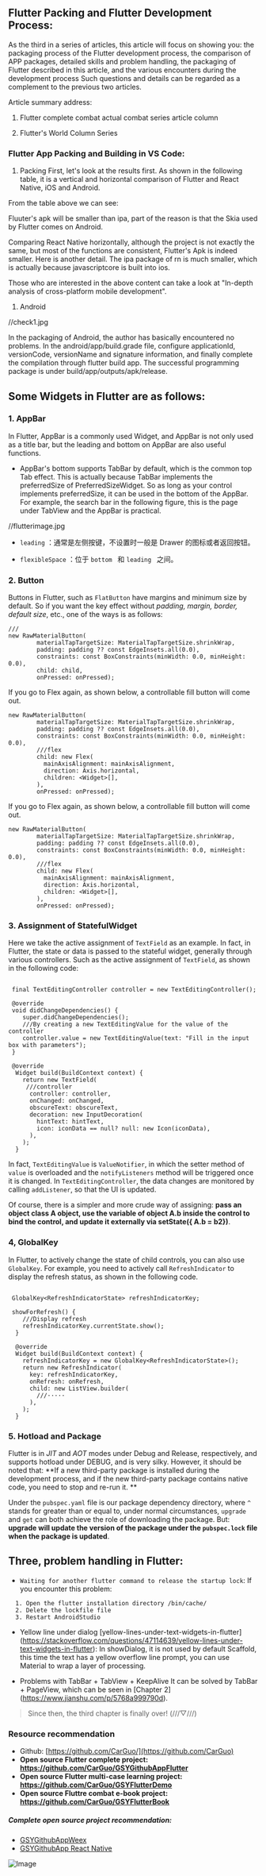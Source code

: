 ##  Flutter Packing and Flutter Development Process:

As the third in a series of articles, this article will focus on showing you: the packaging process of the Flutter development process, the comparison of APP packages, detailed skills and problem handling, the packaging of Flutter described in this article, and the various encounters during the development process Such questions and details can be regarded as a complement to the previous two articles.

Article summary address:

1. Flutter complete combat actual combat series article column

2. Flutter's World Column Series


### Flutter App Packing and Building in VS Code:

1. Packing
First, let's look at the results first. As shown in the following table, it is a vertical and horizontal comparison of Flutter and React Native, iOS and Android.

From the table above we can see:

Fluuter's apk will be smaller than ipa, part of the reason is that the Skia used by Flutter comes on Android.

Comparing React Native horizontally, although the project is not exactly the same, but most of the functions are consistent, Flutter's Apk is indeed smaller. Here is another detail. The ipa package of rn is much smaller, which is actually because javascriptcore is built into ios.

Those who are interested in the above content can take a look at "In-depth analysis of cross-platform mobile development".


1. Android

//check1.jpg

In the packaging of Android, the author has basically encountered no problems. In the android/app/build.grade file, configure applicationId, versionCode, versionName and signature information, and finally complete the compilation through flutter build app. The successful programming package is under build/app/outputs/apk/release.


## Some Widgets in Flutter are as follows:


### 1. AppBar

In Flutter, AppBar is a commonly used Widget, and AppBar is not only used as a title bar, but the leading and bottom on AppBar are also useful functions.

* AppBar's bottom supports TabBar by default, which is the common top Tab effect. This is actually because TabBar implements the preferredSize of PreferredSizeWidget. So as long as your control implements preferredSize, it can be used in the bottom of the AppBar. For example, the search bar in the following figure, this is the page under TabView and the AppBar is practical.

//flutterimage.jpg

* `leading` ：通常是左侧按键，不设置时一般是 Drawer 的图标或者返回按钮。

* `flexibleSpace` ：位于 `bottom ` 和 `leading ` 之间。

### 2. Button

Buttons in Flutter, such as `FlatButton` have margins and minimum size by default. So if you want the key effect without *padding, margin, border, default size*, etc., one of the ways is as follows:

```
///
new RawMaterialButton(
        materialTapTargetSize: MaterialTapTargetSize.shrinkWrap,
        padding: padding ?? const EdgeInsets.all(0.0),
        constraints: const BoxConstraints(minWidth: 0.0, minHeight: 0.0),
        child: child,
        onPressed: onPressed);
```

If you go to Flex again, as shown below, a controllable fill button will come out.

```
new RawMaterialButton(
        materialTapTargetSize: MaterialTapTargetSize.shrinkWrap,
        padding: padding ?? const EdgeInsets.all(0.0),
        constraints: const BoxConstraints(minWidth: 0.0, minHeight: 0.0),
        ///flex
        child: new Flex(
          mainAxisAlignment: mainAxisAlignment,
          direction: Axis.horizontal,
          children: <Widget>[],
        ),
        onPressed: onPressed);
```


If you go to Flex again, as shown below, a controllable fill button will come out.

```
new RawMaterialButton(
        materialTapTargetSize: MaterialTapTargetSize.shrinkWrap,
        padding: padding ?? const EdgeInsets.all(0.0),
        constraints: const BoxConstraints(minWidth: 0.0, minHeight: 0.0),
        ///flex
        child: new Flex(
          mainAxisAlignment: mainAxisAlignment,
          direction: Axis.horizontal,
          children: <Widget>[],
        ),
        onPressed: onPressed);
```

### 3. Assignment of StatefulWidget

Here we take the active assignment of `TextField` as an example. In fact, in Flutter, the state or data is passed to the stateful widget, generally through various controllers. Such as the active assignment of `TextField`, as shown in the following code:

```

 final TextEditingController controller = new TextEditingController();

 @override
 void didChangeDependencies() {
    super.didChangeDependencies();
    ///By creating a new TextEditingValue for the value of the controller
    controller.value = new TextEditingValue(text: "Fill in the input box with parameters");
 }

 @override
  Widget build(BuildContext context) {
    return new TextField(
     ///controller
      controller: controller,
      onChanged: onChanged,
      obscureText: obscureText,
      decoration: new InputDecoration(
        hintText: hintText,
        icon: iconData == null? null: new Icon(iconData),
      ),
    );
  }
```

In fact, `TextEditingValue` is `ValueNotifier`, in which the setter method of `value` is overloaded and the `notifyListeners` method will be triggered once it is changed. In `TextEditingController`, the data changes are monitored by calling `addListener`, so that the UI is updated.

Of course, there is a simpler and more crude way of assigning: **pass an object class A object, use the variable of object A.b inside the control to bind the control, and update it externally via setState({ A.b = b2})**.

### 4, GlobalKey

In Flutter, to actively change the state of child controls, you can also use `GlobalKey`. For example, you need to actively call `RefreshIndicator` to display the refresh status, as shown in the following code.

```

 GlobalKey<RefreshIndicatorState> refreshIndicatorKey;
  
 showForRefresh() {
    ///Display refresh
    refreshIndicatorKey.currentState.show();
  }

  @override
  Widget build(BuildContext context) {
    refreshIndicatorKey = new GlobalKey<RefreshIndicatorState>();
    return new RefreshIndicator(
      key: refreshIndicatorKey,
      onRefresh: onRefresh,
      child: new ListView.builder(
        ///·····
      ),
    );
  }
```
### 5. Hotload and Package

Flutter is in *JIT* and *AOT* modes under Debug and Release, respectively, and supports hotload under DEBUG, and is very silky. However, it should be noted that: **If a new third-party package is installed during the development process, and if the new third-party package contains native code, you need to stop and re-run it. **

Under the `pubspec.yaml` file is our package dependency directory, where `^` stands for greater than or equal to, under normal circumstances, `upgrade` and `get` can both achieve the role of downloading the package. But: **upgrade will update the version of the package under the `pubspec.lock` file when the package is updated**.


## Three, problem handling in Flutter:


* `Waiting for another flutter command to release the startup lock`: If you encounter this problem:

```
  1. Open the flutter installation directory /bin/cache/
  2. Delete the lockfile file
  3. Restart AndroidStudio
```

* Yellow line under dialog
[yellow-lines-under-text-widgets-in-flutter] (https://stackoverflow.com/questions/47114639/yellow-lines-under-text-widgets-in-flutter): In showDialog, it is not used by default Scaffold, this time the text has a yellow overflow line prompt, you can use Material to wrap a layer of processing.

* Problems with TabBar + TabView + KeepAlive
It can be solved by TabBar + PageView, which can be seen in [Chapter 2] (https://www.jianshu.com/p/5768a999790d).


>Since then, the third chapter is finally over! (///▽///)

### Resource recommendation

* Github: [https://github.com/CarGuo/](https://github.com/CarGuo)
* **Open source Flutter complete project: https://github.com/CarGuo/GSYGithubAppFlutter**
* **Open source Flutter multi-case learning project: https://github.com/CarGuo/GSYFlutterDemo**
* **Open source Fluttre combat e-book project: https://github.com/CarGuo/GSYFlutterBook**

##### Complete open source project recommendation:

* [GSYGithubAppWeex](https://github.com/CarGuo/GSYGithubAppWeex)
* [GSYGithubApp React Native](https://github.com/CarGuo/GSYGithubApp)


<!-- ![Will we see you again? ](http://img.cdn.guoshuyu.cn/20190604_Flutter-3/image9) -->
![Image](assets/flutter_image.jpeg)

